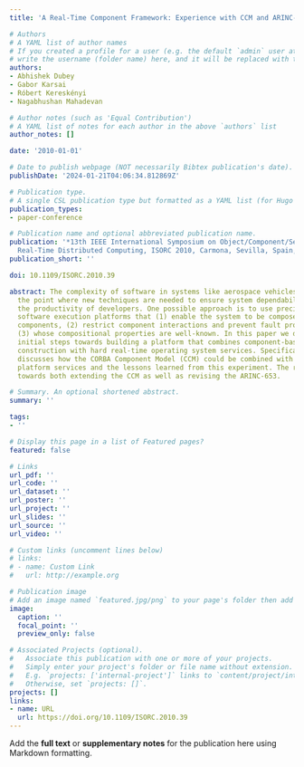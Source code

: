 ```yaml
---
title: 'A Real-Time Component Framework: Experience with CCM and ARINC-653'

# Authors
# A YAML list of author names
# If you created a profile for a user (e.g. the default `admin` user at `content/authors/admin/`), 
# write the username (folder name) here, and it will be replaced with their full name and linked to their profile.
authors:
- Abhishek Dubey
- Gabor Karsai
- Róbert Kereskényi
- Nagabhushan Mahadevan

# Author notes (such as 'Equal Contribution')
# A YAML list of notes for each author in the above `authors` list
author_notes: []

date: '2010-01-01'

# Date to publish webpage (NOT necessarily Bibtex publication's date).
publishDate: '2024-01-21T04:06:34.812869Z'

# Publication type.
# A single CSL publication type but formatted as a YAML list (for Hugo requirements).
publication_types:
- paper-conference

# Publication name and optional abbreviated publication name.
publication: '*13th IEEE International Symposium on Object/Component/Service-Oriented
  Real-Time Distributed Computing, ISORC 2010, Carmona, Sevilla, Spain, 5-6 May 2010*'
publication_short: ''

doi: 10.1109/ISORC.2010.39

abstract: The complexity of software in systems like aerospace vehicles has reached
  the point where new techniques are needed to ensure system dependability while improving
  the productivity of developers. One possible approach is to use precisely defined
  software execution platforms that (1) enable the system to be composed from separate
  components, (2) restrict component interactions and prevent fault propagation, and
  (3) whose compositional properties are well-known. In this paper we describe the
  initial steps towards building a platform that combines component-based software
  construction with hard real-time operating system services. Specifically, the paper
  discusses how the CORBA Component Model (CCM) could be combined with the ARINC-653
  platform services and the lessons learned from this experiment. The results point
  towards both extending the CCM as well as revising the ARINC-653.

# Summary. An optional shortened abstract.
summary: ''

tags:
- ''

# Display this page in a list of Featured pages?
featured: false

# Links
url_pdf: ''
url_code: ''
url_dataset: ''
url_poster: ''
url_project: ''
url_slides: ''
url_source: ''
url_video: ''

# Custom links (uncomment lines below)
# links:
# - name: Custom Link
#   url: http://example.org

# Publication image
# Add an image named `featured.jpg/png` to your page's folder then add a caption below.
image:
  caption: ''
  focal_point: ''
  preview_only: false

# Associated Projects (optional).
#   Associate this publication with one or more of your projects.
#   Simply enter your project's folder or file name without extension.
#   E.g. `projects: ['internal-project']` links to `content/project/internal-project/index.md`.
#   Otherwise, set `projects: []`.
projects: []
links:
- name: URL
  url: https://doi.org/10.1109/ISORC.2010.39
---
```


Add the **full text** or **supplementary notes** for the publication here using Markdown formatting.
